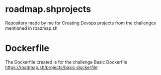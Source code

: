# roadmap.shprojects
Repository made by me for Creating Devops projects from the challenges mentioned in roadmap.sh 


# Dockerfile
The Dockerfile created is for the challenge Basic Dockerfile
https://roadmap.sh/projects/basic-dockerfile
